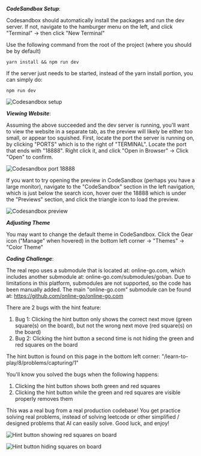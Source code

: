***CodeSandbox Setup***:

Codesandbox should automatically install the packages and run the dev server.  If not, navigate to the hamburger menu on the left, and click "Terminal" -> then click "New Terminal"

Use the following command from the root of the project (where you should be by default)

```
yarn install && npm run dev
```

If the server just needs to be started, instead of the yarn install portion, you can simply do:

```
npm run dev
```

![Codesandbox setup](https://res.cloudinary.com/dxq77puhi/image/upload/v1748840199/Codesandbox_terminal_navigation_6_1_2025_fyccxv.png)

***Viewing Website***:

Assuming the above succeeded and the dev server is running, you'll want to view the website in a separate tab, as the preview will likely be either too small, or appear too squished.  First, locate the port the server is running on, by clicking "PORTS" which is to the right of "TERMINAL". Locate the port that ends with "18888".  Right click it, and click "Open in Browser" -> Click "Open" to confirm.

![Codesandbox port 18888](https://res.cloudinary.com/dxq77puhi/image/upload/v1748892742/18888_port_11xdev_codesandbox_annotation_6_2_2025_xilnrp.png)

If you want to try opening the preview in CodeSandbox (perhaps you have a large monitor), navigate to the "CodeSandbox" section in the left navigation, which is just below the search icon, hover over the 18888 which is under the "Previews" section, and click the triangle icon to load the preview.

![Codesandbox preview](https://res.cloudinary.com/dxq77puhi/image/upload/v1748892947/Codesandbox_18888_preview_annotation_6_2_2025_jlkur4.png)

***Adjusting Theme***

You may want to change the default theme in CodeSandbox. Click the Gear icon ("Manage" when hovered) in the bottom left corner -> "Themes" -> "Color Theme" 

***Coding Challenge***:

The real repo uses a submodule that is located at: online-go.com, which includes another submodule at: online-go.com/submodules/goban. Due to limitations in this platform, submodules are not supported, so the code has been manually added. The main "online-go.com" submodule can be found at: https://github.com/online-go/online-go.com

There are 2 bugs with the hint feature:

1. Bug 1: Clicking the hint button only shows the correct next move (green square(s) on the board), but not the wrong next move (red square(s) on the board)
2. Bug 2: Clicking the hint button a second time is not hiding the green and red squares on the board

The hint button is found on this page in the bottom left corner: "/learn-to-play/8/problems/capturing/1"

You'll know you solved the bugs when the following happens:

1. Clicking the hint button shows both green and red squares
2. Clicking the hint button while the green and red squares are visible properly removes them

This was a real bug from a real production codebase!  You get practice solving real problems, instead of solving leetcode or other simplified / designed problems that AI can easily solve.  Good luck, and enjoy!  

![Hint button showing red squares on board](https://res.cloudinary.com/dxq77puhi/image/upload/v1749016613/Hint_bug_screenshot_1_11xdev_kfntqf.png)

![Hint button hiding squares on board](https://res.cloudinary.com/dxq77puhi/image/upload/v1749016615/Hint_bug_screenshot_2_11xdev_tbasui.png)
